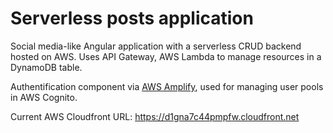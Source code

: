 # Serverless posts application
Social media-like Angular application with a serverless CRUD backend hosted on AWS. Uses API Gateway, AWS Lambda to manage resources in a DynamoDB table.

Authentification component via [AWS Amplify](https://github.com/aws-amplify/amplify-js), used for managing user pools in AWS Cognito.

Current AWS Cloudfront URL: https://d1gna7c44pmpfw.cloudfront.net
